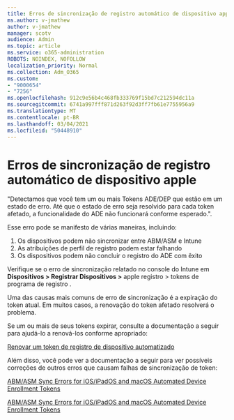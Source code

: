 ```yaml
---
title: Erros de sincronização de registro automático de dispositivo apple
ms.author: v-jmathew
author: v-jmathew
manager: scotv
audience: Admin
ms.topic: article
ms.service: o365-administration
ROBOTS: NOINDEX, NOFOLLOW
localization_priority: Normal
ms.collection: Adm_O365
ms.custom:
- "9000654"
- "7256"
ms.openlocfilehash: 912c9e56b4c468fb333769f15bd7c212594dc11a
ms.sourcegitcommit: 6741a997fff871d263f92d3ff7fb61e7755956a9
ms.translationtype: MT
ms.contentlocale: pt-BR
ms.lasthandoff: 03/04/2021
ms.locfileid: "50448910"
---
```

# <a name="apple-automatic-device-enrollment-sync-errors"></a>Erros de sincronização de registro automático de dispositivo apple

"Detectamos que você tem um ou mais Tokens ADE/DEP que estão em um estado de erro. Até que o estado de erro seja resolvido para cada token afetado, a funcionalidade do ADE não funcionará conforme esperado.".

Esse erro pode se manifesto de várias maneiras, incluindo:

1. Os dispositivos podem não sincronizar entre ABM/ASM e Intune
2. As atribuições de perfil de registro podem estar falhando
3. Os dispositivos podem não concluir o registro do ADE com êxito

Verifique se o erro de sincronização relatado no console do Intune em **Dispositivos > Registrar Dispositivos >** apple registro > tokens de programa de registro .

Uma das causas mais comuns de erro de sincronização é a expiração do token atual. Em muitos casos, a renovação do token afetado resolverá o problema.

Se um ou mais de seus tokens expirar, consulte a documentação a seguir para ajudá-lo a renová-los conforme apropriado:

[Renovar um token de registro de dispositivo automatizado](https://docs.microsoft.com/mem/intune/enrollment/device-enrollment-program-enroll-ios#renew-an-automated-device-enrollment-token)

Além disso, você pode ver a documentação a seguir para ver possíveis correções de outros erros que causam falhas de sincronização de token:

[ABM/ASM Sync Errors for iOS/iPadOS and macOS Automated Device Enrollment Tokens](https://docs.microsoft.com/mem/intune/enrollment/troubleshoot-ios-enrollment-errors#sync-token-errors-between-intune-and-ade-dep)







[ABM/ASM Sync Errors for iOS/iPadOS and macOS Automated Device Enrollment Tokens](https://docs.microsoft.com/mem/intune/enrollment/troubleshoot-ios-enrollment-errors#resolutions-when-syncing-tokens-between-intune-and-abmasm-for-automated-device-enrollment)
